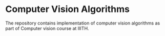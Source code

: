 # Computer Vision Algorithms

The repository contains implementation of computer vision algorithms as part of Computer vision course at IIITH.  